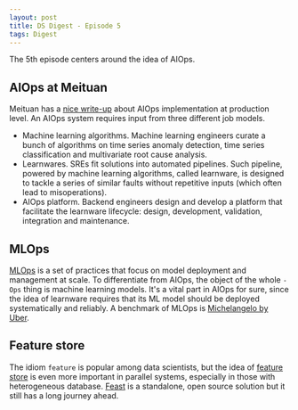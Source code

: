 ```yaml
---
layout: post
title: DS Digest - Episode 5
tags: Digest
---
```


The 5th episode centers around the idea of AIOps.

## AIOps at Meituan

Meituan has a [nice write-up](https://tech.meituan.com/2020/10/15/mt-aiops-horae.html) about AIOps implementation at production level. An AIOps system requires input from three different job models.

- Machine learning algorithms. Machine learning engineers curate a bunch of algorithms on time series anomaly detection, time series classification and multivariate root cause analysis.
- Learnwares. SREs fit solutions into automated pipelines. Such pipeline, powered by machine learning algorithms, called learnware, is designed to tackle a series of similar faults without repetitive inputs (which often lead to misoperations).
- AIOps platform. Backend engineers design and develop a platform that facilitate the learnware lifecycle: design, development, validation, integration and maintenance.

## MLOps

[MLOps](https://ml-ops.org/) is a set of practices that focus on model deployment and management at scale. To differentiate from AIOps, the object of the whole `-Ops` thing is machine learning models. It's a vital part in AIOps for sure, since the idea of learnware requires that its ML model should be deployed systematically and reliably. A benchmark of MLOps is [Michelangelo by Uber](https://eng.uber.com/michelangelo-machine-learning-platform/).

## Feature store

The idiom `feature` is popular among data scientists, but the idea of [feature store](https://www.tecton.ai/blog/what-is-a-feature-store/) is even more important in parallel systems, especially in those with heterogeneous database. [Feast](https://www.datarevenue.com/en-blog/feature-store-feast-vs-hopsworks) is a standalone, open source solution but it still has a long journey ahead.


